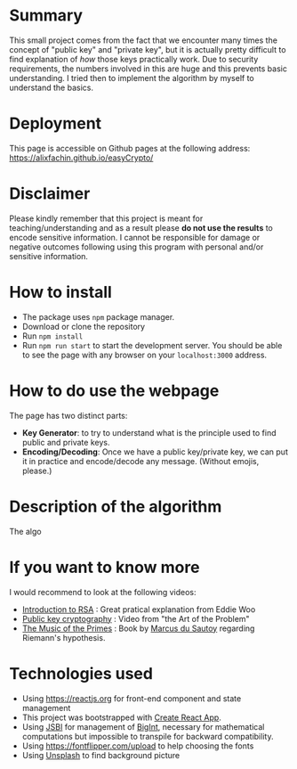 # Summary
This small project comes from the fact that we encounter many times the concept of "public key" and "private key", but it is actually pretty difficult to find explanation of *how* those keys practically work.
Due to security requirements, the numbers involved in this are huge and this prevents basic understanding.
I tried then to implement the algorithm by myself to understand the basics.

# Deployment
This page is accessible on Github pages at the following address:
<https://alixfachin.github.io/easyCrypto/>

# Disclaimer
Please kindly remember that this project is meant for teaching/understanding and as a result please **do not use the results** to encode sensitive information. I cannot be responsible for damage or negative outcomes following using this program with personal and/or sensitive information.

# How to install
* The package uses `npm` package manager.
* Download or clone the repository
* Run `npm install`
* Run `npm run start` to start the development server. You should be able to see the page with any browser on your `localhost:3000` address.

# How to do use the webpage
The page has two distinct parts:
* **Key Generator**: to try to understand what is the principle used to find public and private keys.
* **Encoding/Decoding**: Once we have a public key/private key, we can put it in practice and encode/decode any message. (Without emojis, please.)

# Description of the algorithm
The algo

# If you want to know more
I would recommend to look at the following videos:
* [Introduction to RSA](https://www.youtube.com/watch?v=4zahvcJ9glg&t=2s) : Great pratical explanation from Eddie Woo
* [Public key cryptography](https://www.youtube.com/watch?v=wXB-V_Keiu8&t=805s) : Video from "the Art of the Problem"
* [The Music of the Primes](https://www.goodreads.com/book/show/208916.The_Music_of_the_Primes) : Book by [Marcus du Sautoy](https://www.conted.ox.ac.uk/profiles/marcus-du-sautoy) regarding Riemann's hypothesis.


# Technologies used
* Using <https://reactjs.org> for front-end component and state management
* This project was bootstrapped with [Create React App](https://github.com/facebook/create-react-app).
* Using [JSBI](https://github.com/GoogleChromeLabs/jsbi) for management of [BigInt](https://developer.mozilla.org/en-US/docs/Web/JavaScript/Reference/Global_Objects/BigInt), necessary for mathematical computations but impossible to transpile for backward compatibility.
* Using <https://fontflipper.com/upload> to help choosing the fonts
* Using [Unsplash](https://unsplash.com) to find background picture 
